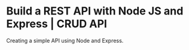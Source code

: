 # Build a REST API with Node JS and Express | CRUD API

Creating a simple API using Node and Express. 
